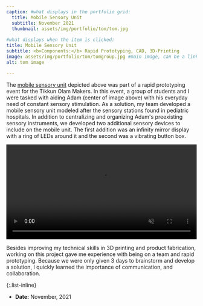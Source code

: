 ```yaml
---
caption: #what displays in the portfolio grid:
  title: Mobile Sensory Unit
  subtitle: November 2021
  thumbnail: assets/img/portfolio/tom/tom.jpg
  
#what displays when the item is clicked:
title: Mobile Sensory Unit
subtitle: <b>Components:</b> Rapid Prototyping, CAD, 3D-Printing
image: assets/img/portfolio/tom/tomgroup.jpg #main image, can be a link or a file in assets/img/portfolio
alt: tom image

---
```

The [mobile sensory unit](https://tomglobal.org/project?id=615c78c60a3b463bd05551a6) depicted above was part of a rapid prototyping event for the Tikkun Olam Makers. In this event, a group of students and I were tasked with aiding Adam (center of image above) with his everyday need of constant sensory stimulation. As a solution, my team developed a mobile sensory unit modeled after the sensory stations found in pediatric hospitals. In addition to centralizing and organizing Adam's preexisting sensory instruments, we developed two additional sensory devices to include on the mobile unit. The first addition was an infinity mirror display with a ring of LEDs around it and the second was a vibrating button box.

<video width="100%" controls muted> <source src="assets/img/portfolio/tom/tomvideo.mp4" type="video/mp4"> </video>

Besides improving my technical skills in 3D printing and product fabrication, working on this project gave me experience with being on a team and rapid prototyping. Because we were only given 3 days to brainstorm and develop a solution, I quickly learned the importance of communication, and collaboration.  


{:.list-inline} 
- **Date:** November, 2021
